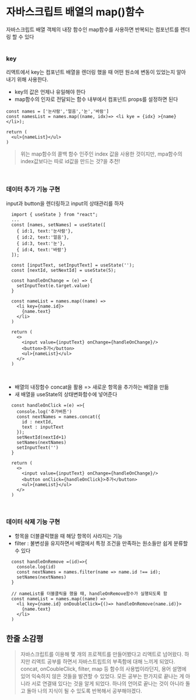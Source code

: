 # 자바스크립트 배열의 map()함수<br>
자바스크립트 배열 객체의 내장 함수인 map함수를 사용하면 반복되는 컴포넌트를 렌더링 할 수 있다<br>
<br>

### key<br>
리액트에서 key는 컴포넌트 배열을 렌더링 했을 때 어떤 원소에 변동이 있었는지 알아내기 위해 사용한다.<br>
- key의 값은 언제나 유일해야 한다
- map함수의 인자로 전달되는 함수 내부에서 컴포넌트 props를 설정하면 된다
``` 
const names = ['눈사람','얼음','눈','바람']
const namesList = names.map((name, idx)=> <li kye = {idx} >{name} </li>);

return (
  <ul>{nameList}</ul>
)
```
> 위는 map함수의 콜백 함수 인주인 index 값을 사용한 것이지만, 
> mpa함수의 index값보다는 따로 id값을 만드는 것?을 추천!
<br>


### 데이터 추가 기능 구현<br>
input과 button을 렌더링하고 input의 상태관리를 하자
```
  import { useState } from "react";
  ...
  const [names, setNames] = useState([
    { id:1, text:'눈사람'},
    { id:2, text:'얼음'},
    { id:3, text:'눈'},
    { id:4, text:'바람'}
  ]);

  const [inputText, setInputText] = useState('');
  const [nextId, setNextId] = useState(5);

  const handleOnChange = (e) => {
    setInputText(e.target.value)
  }

  const nameList = names.map((name) =>
    <li key={name.id}>
      {name.text}
    </li>
  )

  return (
    <>
      <input value={inputText} onChange={handleOnChange}/>
      <button>추가</button>
      <ul>{nameList}</ul>
    </>
  )
```
<br>

- 배열의 내장함수 concat을 활용 => 새로운 항목을 추가하는 배열을 만듦 
- 새 배열을 useState의 상태변화함수에 넣어준다
```
  const handleOnClick =(e) =>{
    console.log('추가버튼')
    const nextNames = names.concat({
      id : nextId,
      text : inputText
    });
    setNextId(nextId+1)
    setNames(nextNames)
    setInputText('')
  }

  return (
    <>
      <input value={inputText} onChange={handleOnChange}/>
      <button onClick={handleOnClick}>추가</button>
      <ul>{nameList}</ul>
    </>
  )
```
<br>


### 데이터 삭제 기능 구현<br>
- 항목을 더블클릭했을 때 해당 항목이 사라지는 기능
- filter : 불변성을 유지하면서 배열에서 특정 조건을 만족하는 원소들만 쉽게 분류할 수 있다
```
  const handleOnRemove =(id)=>{
    console.log(id)
    const nextNames = names.filter(name => name.id !== id);
    setNames(nextNames)
  }

  // nameList를 더블클릭을 했을 때, handleOnRemove함수가 실행되도록 함
  const nameList = names.map((name) =>
    <li key={name.id} onDoubleClick={()=> handleOnRemove(name.id)}>
      {name.text}
    </li>
  )
```


## 한줄 소감평
> 자바스크립트를 이용해 몇 개의 프로젝트를 만들어봤다고 리액트로 넘어왔다. 하지만 리액트 공부를 하면서 자바스트립트의 부족함에 대해 느끼게 되었다. concat, onCoubleClick, filter, map 등 함수의 사용법이라던지, 용어 설명에 있어 익숙하지 않은 것들을 발견할 수 있었다. 모든 공부는 한가지로 끝나는 게 아니라 서로 연결돼 있다는 것을 알게 되었다. 하나의 언어로 끝나는 것이 아니라 돌고 돌아 나의 지식이 될 수 있도록 반복해서 공부해야겠다. 
